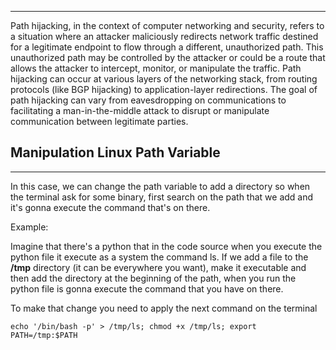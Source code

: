 
---
Path hijacking, in the context of computer networking and security, refers to a situation where an attacker maliciously redirects network traffic destined for a legitimate endpoint to flow through a different, unauthorized path. This unauthorized path may be controlled by the attacker or could be a route that allows the attacker to intercept, monitor, or manipulate the traffic. Path hijacking can occur at various layers of the networking stack, from routing protocols (like BGP hijacking) to application-layer redirections. The goal of path hijacking can vary from eavesdropping on communications to facilitating a man-in-the-middle attack to disrupt or manipulate communication between legitimate parties.


## Manipulation Linux Path Variable
---
In this case, we can change the path variable to add a directory so when the terminal ask for some binary, first search on the path that we add and it's gonna execute the command that's on there. 

Example:

Imagine that there's a python that in the code source when you execute the python file it execute as a system the command ls. If we add a file to the **/tmp** directory (it can be everywhere you want), make it executable and then add the directory at the beginning of the path, when you run the python file is gonna execute the command that you have on there.

To make that change you need to apply the next command on the terminal

```
echo '/bin/bash -p' > /tmp/ls; chmod +x /tmp/ls; export PATH=/tmp:$PATH
```

